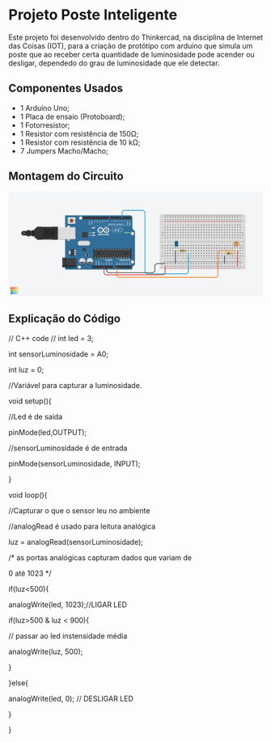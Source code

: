 # Projeto Poste Inteligente 

Este projeto foi desenvolvido dentro do Thinkercad, na disciplina de Internet das Coisas 
(IOT), para a criação de protótipo com arduíno que simula um poste que ao receber certa quantidade de luminosidade
pode acender ou desligar, dependedo do grau de luminosidade que ele detectar.

## Componentes Usados

- 1 Arduíno Uno;
- 1 Placa de ensaio (Protoboard);
- 1 Fotorresistor;
- 1 Resistor com resistência de 150Ω;
- 1 Resistor com resistência de 10 kΩ;
- 7 Jumpers Macho/Macho;

## Montagem do Circuito 

![Imagem do circuito](/PosteInteligente/PosteInteligente.png)

## Explicação do Código

// C++ code
//
int led = 3;

int sensorLuminosidade = A0;

int luz = 0;

//Variável para capturar a luminosidade.


void setup(){

 //Led é de saída

 pinMode(led,OUTPUT);
  
 //sensorLuminosidade é de entrada 

 pinMode(sensorLuminosidade, INPUT);

}

void loop(){

  //Capturar o que o sensor leu no ambiente 

  //analogRead é usado para leitura analógica
  
  luz = analogRead(sensorLuminosidade);

  /* as portas analógicas capturam dados que variam  de

   0 até 1023 */

  if(luz<500){

  analogWrite(led, 1023);//LIGAR LED
 
  if(luz>500 & luz < 900){  

  // passar ao led instensidade média 

  analogWrite(luz, 500);   

  }  

  }else{
   
  analogWrite(led, 0); // DESLIGAR LED

}
 
}
